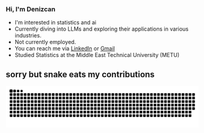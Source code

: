 ### Hi, I'm Denizcan


- I'm interested in statistics and ai<br/>
- Currently diving into LLMs and exploring their applications in various industries.<br/>
- Not currently employed.<br/>
- You can reach me via [LinkedIn](https://www.linkedin.com/in/denizcanbozkurt/) or [Gmail](denizcanbozkurt@gmail.com)<br/>
- Studied Statistics at the Middle East Technical University (METU)<br/>

## sorry but snake eats my contributions
<img alt="GitHub Snake" src="https://raw.githubusercontent.com/dnizbzkrt/dnizbzkrt/output/github-contribution-grid-snake-dark.svg" />
